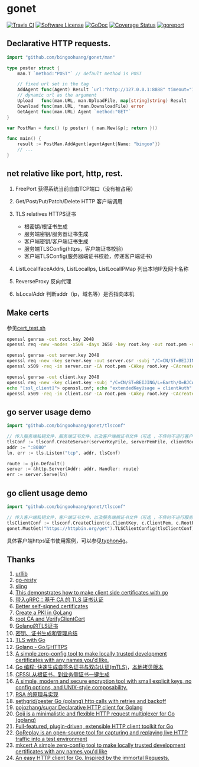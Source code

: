 # gonet

[![Travis CI](https://img.shields.io/travis/bingoohuang/gonet/master.svg?style=flat-square)](https://travis-ci.com/bingoohuang/gonet)
[![Software License](https://img.shields.io/badge/License-MIT-orange.svg?style=flat-square)](https://github.com/bingoohuang/gonet/blob/master/LICENSE.md)
[![GoDoc](https://img.shields.io/badge/godoc-reference-blue.svg?style=flat-square)](https://godoc.org/github.com/bingoohuang/gonet)
[![Coverage Status](http://codecov.io/github/bingoohuang/gonet/coverage.svg?branch=master)](http://codecov.io/github/bingoohuang/gonet?branch=master)
[![goreport](https://www.goreportcard.com/badge/github.com/bingoohuang/gonet)](https://www.goreportcard.com/report/github.com/bingoohuang/gonet)

## Declarative HTTP requests.

```go
import "github.com/bingoohuang/gonet/man"

type poster struct {
	man.T `method:"POST"` // default method is POST

	// fixed url set in the tag
	AddAgent func(Agent) Result `url:"http://127.0.0.1:8888" timeout="10s"`
	// dynamic url as the argument
	Upload   func(man.URL, man.UploadFile, map[string]string) Result
	Download func(man.URL, *man.DownsloadFile) error
	GetAgent func(man.URL) Agent `method:"GET"`
}

var PostMan = func() (p poster) { man.New(&p); return }()

func main() {
    result := PostMan.AddAgent(agentAgent{Name: "bingoo"})
	// ...
}

```

## net relative like port, http, rest.

1. FreePort 获得系统当前自由TCP端口（没有被占用）
1. Get/Post/Put/Patch/Delete HTTP 客户端调用
1. TLS relatives HTTPS证书
    
    * 根密钥/根证书生成
    * 服务端密钥/服务器证书生成
    * 客户端密钥/客户端证书生成
    * 服务端TLSConfig(https，客户端证书校验)
    * 客户端TLSConfig(服务器端证书校验，传递客户端证书)
    
1. ListLocalIfaceAddrs, ListLocalIps, ListLocalIPMap 列出本地IP及网卡名称
1. ReverseProxy 反向代理
1. IsLocalAddr 判断addr（ip，域名等）是否指向本机


## Make certs

参见[cert_test.sh](./cert_test.sh)

```bash
openssl genrsa -out root.key 2048
openssl req -new -nodes -x509 -days 3650 -key root.key -out root.pem -subj "/C=CN/ST=BEIJING/L=Earth/O=BJCA/OU=IT/CN=root"

openssl genrsa -out server.key 2048
openssl req -new -key server.key -out server.csr -subj "/C=CN/ST=BEIJING/L=Earth/O=BJCA/OU=IT/CN=server"
openssl x509 -req -in server.csr -CA root.pem -CAkey root.key -CAcreateserial -out server.pem -days 3650

openssl genrsa -out client.key 2048
openssl req -new -key client.key -subj "/C=CN/ST=BEIJING/L=Earth/O=BJCA/OU=IT/CN=client" -out client.csr
echo "[ssl_client]"> openssl.cnf; echo "extendedKeyUsage = clientAuth" >> openssl.cnf;
openssl x509 -req -in client.csr -CA root.pem -CAkey root.key -CAcreateserial -extfile ./openssl.cnf -out client.pem -days 3650
```

## go server usage demo

```go
import "github.com/bingoohuang/gonet/tlsconf"

// 传入服务端私钥文件，服务端证书文件，以及客户端根证书文件（可选 ，不传时不进行客户端证书校验）
tlsConf := tlsconf.CreateServer(serverKeyFile, serverPemFile, clientRootPemFile)
addr := ":8080"
ln, err := tls.Listen("tcp", addr, tlsConf)

route := gin.Default()
server := &http.Server{Addr: addr, Handler: route}
err := server.Serve(ln)
```

## go client usage demo

```go
import "github.com/bingoohuang/gonet/tlsconf"

// 传入客户端私钥文件，客户端证书文件，以及服务端根证书文件（可选 ，不传时不进行服务端证书校验）
tlsClientConf := tlsconf.CreateClient(c.ClientKey, c.ClientPem, c.RootPem)
gonet.MustGet("https://httpbin.org/get").TLSClientConfig(tlsClientConf).String()
```

具体客户端https证书使用案例，可以参见[typhon4g](https://github.com/bingoohuang/typhon4g)。

## Thanks

1. [urllib](https://github.com/GiterLab/urllib)
1. [go-resty](https://github.com/go-resty/resty/tree/v2)
1. [sling](https://github.com/dghubble/sling)
1. [This demonstrates how to make client side certificates with go](https://gist.github.com/ncw/9253562)
1. [带入gRPC：基于 CA 的 TLS 证书认证](https://studygolang.com/articles/15331)
1. [Better self-signed certificates](https://github.com/Shyp/generate-tls-cert)
1. [Create a PKI in GoLang](https://fale.io/blog/2017/06/05/create-a-pki-in-golang/)
1. [root CA and VerifyClientCert](https://play.golang.org/p/NyImQd5Xym)
1. [Golang的TLS证书](https://blog.csdn.net/fyxichen/article/details/51250620)
1. [密钥、证书生成和管理总结](https://www.cnblogs.com/pixy/p/4722381.html)
1. [TLS with Go](https://ericchiang.github.io/post/go-tls/)
1. [Golang - Go与HTTPS](http://www.golangtab.com/2018/02/05/Golang-Go与HTTPS/)
1. [A simple zero-config tool to make locally trusted development certificates with any names you'd like.](https://github.com/FiloSottile/mkcert)
1. [Go 编程: 快速生成自签名证书与双向认证(mTLS)](https://mp.weixin.qq.com/s/0jUf1y2CamBrmSbYik-x1w)，[本地拷贝版本](cert.md)
1. [CFSSL从根证书，到业务侧证书一键生成](https://github.com/cloudflare/cfssl)
1. [A simple, modern and secure encryption tool with small explicit keys, no config options, and UNIX-style composability.](https://github.com/FiloSottile/age)
1. [RSA 的原理与实现](https://github.com/cj1128/rsa-demo)
1. [sethgrid/pester Go (golang) http calls with retries and backoff](https://github.com/sethgrid/pester)
1. [pojozhang/sugar Declarative HTTP client for Golang](https://github.com/pojozhang/sugar)
1. [Goji is a minimalistic and flexible HTTP request multiplexer for Go (golang)](https://github.com/goji/goji)
1. [Full-featured, plugin-driven, extensible HTTP client toolkit for Go](https://github.com/h2non/gentleman/)
1. [GoReplay is an open-source tool for capturing and replaying live HTTP traffic into a test environment](https://github.com/buger/goreplay)
1. [mkcert A simple zero-config tool to make locally trusted development certificates with any names you'd like](https://github.com/FiloSottile/mkcert)
1. [An easy HTTP client for Go. Inspired by the immortal Requests.](https://github.com/lucperkins/rek)
